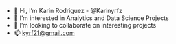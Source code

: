 - 👋 Hi, I’m Karin Rodriguez - @Karinyrfz
- 👀 I’m interested in Analytics and Data Science Projects
- 💞️ I’m looking to collaborate on interesting projects
- 📫 kyrf21@gmail.com

<!---
Karinyrfz/Karinyrfz is a ✨ special ✨ repository because its `README.md` (this file) appears on your GitHub profile.
You can click the Preview link to take a look at your changes.
--->
